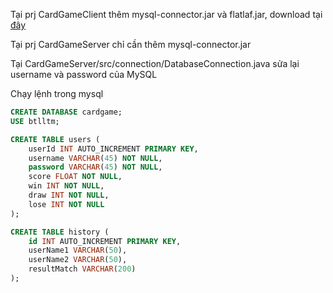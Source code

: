 Tại prj CardGameClient thêm mysql-connector.jar và flatlaf.jar, download tại [đây](https://drive.google.com/drive/folders/1-Gx8yP4upc3OsxGSBXBjUopoZxn-hMq8?usp=drive_link)

Tại prj CardGameServer chỉ cần thêm mysql-connector.jar

Tại CardGameServer/src/connection/DatabaseConnection.java sửa lại username và password của MySQL

Chạy lệnh trong mysql
```sql
CREATE DATABASE cardgame;
USE btlltm;

CREATE TABLE users (
    userId INT AUTO_INCREMENT PRIMARY KEY,
    username VARCHAR(45) NOT NULL,
    password VARCHAR(45) NOT NULL,
    score FLOAT NOT NULL,
    win INT NOT NULL,
    draw INT NOT NULL,
    lose INT NOT NULL
);

CREATE TABLE history (
    id INT AUTO_INCREMENT PRIMARY KEY,
    userName1 VARCHAR(50),
    userName2 VARCHAR(50),
    resultMatch VARCHAR(200)
);
